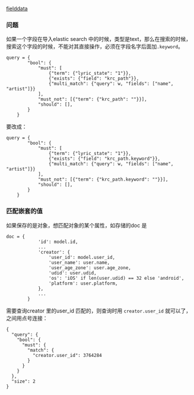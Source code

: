 [fielddata](https://www.elastic.co/guide/en/elasticsearch/reference/current/fielddata.html)

### 问题

如果一个字段在导入elastic search 中的时候，类型是text，那么在搜索的时候，搜索这个字段的时候，不能对其直接操作，必须在字段名字后面加`.keyword`。

```
query = {
        "bool": {
            "must": [
                {"term": {"lyric_state": "1"}},
                {"exists": {"field": "krc_path"}},
                {"multi_match": {"query": w, "fields": ["name", "artist"]}}
            ],
            "must_not": [{"term": {"krc_path": ""}}],
            "should": [],
        }
    }

```

要改成：

```
query = {
        "bool": {
            "must": [
                {"term": {"lyric_state": "1"}},
                {"exists": {"field": "krc_path.keyword"}},
                {"multi_match": {"query": w, "fields": ["name", "artist"]}}
            ],
            "must_not": [{"term": {"krc_path.keyword": ""}}],
            "should": [],
        }
    }

```

### 匹配嵌套的值

如果保存的是对象，想匹配对象的某个属性，如存储的doc 是

```
doc = {
            'id': model.id,
            ...
            'creator': {
                'user_id': model.user_id,
                'user_name': user.name,
                'user_age_zone': user.age_zone,
                'udid': user.udid,
                'os': 'iOS' if len(user.udid) == 32 else 'android',
                'platform': user.platform,
            },
            ...
        }
```

需要查询creator 里的user_id 匹配的，则查询时用 `creator.user_id` 就可以了，之间用点号连接：

```
{
  "query": {
    "bool": {
      "must": {
        "match": {
          "creator.user_id": 3764284
        }
      }
    }
  },
  "size": 2
}
```

